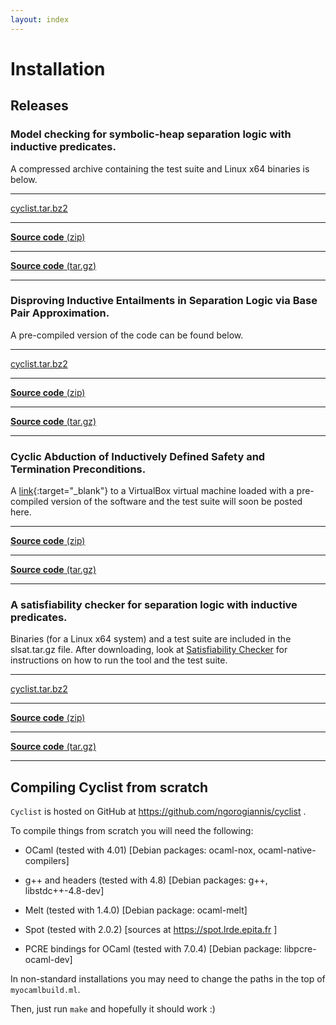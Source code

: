 ```yaml
---
layout: index
---
```


Installation
=======================================

Releases
----------------------------------------

### Model checking for symbolic-heap separation logic with inductive predicates.

A compressed archive containing the test suite and Linux x64 binaries is below.

- - -

[cyclist.tar.bz2](https://github.com/ngorogiannis/cyclist/releases/download/POPL16/cyclist.tar.bz2)

- - -

[**Source code** (zip)](https://github.com/ngorogiannis/cyclist/archive/POPL16.zip)

- - -

[**Source code** (tar.gz)](https://github.com/ngorogiannis/cyclist/archive/POPL16.tar.gz)

- - -

### Disproving Inductive Entailments in Separation Logic via Base Pair Approximation.

A pre-compiled version of the code can be found below.

- - -

[cyclist.tar.bz2](https://github.com/ngorogiannis/cyclist/releases/download/TABLEAUX15/cyclist.tar.bz2)

- - -

[**Source code** (zip)](https://github.com/ngorogiannis/cyclist/archive/TABLEAUX15.zip)

- - -

[**Source code** (tar.gz)](https://github.com/ngorogiannis/cyclist/archive/TABLEAUX15.tar.gz)

- - -

### Cyclic Abduction of Inductively Defined Safety and Termination Preconditions.

A [link](http://cs.uni-muenster.de/sev/sas14/artifacts.php){:target="_blank"} to a VirtualBox virtual machine loaded with a pre-compiled version of the software and the test suite will soon be posted here.

- - -

[**Source code** (zip)](https://github.com/ngorogiannis/cyclist/archive/SAS14.zip)

- - -

[**Source code** (tar.gz)](https://github.com/ngorogiannis/cyclist/archive/SAS14.tar.gz)

- - -

### A satisfiability checker for separation logic with inductive predicates.

Binaries (for a Linux x64 system) and a test suite are included in the slsat.tar.gz file. After downloading, look at [Satisfiability Checker](/slsat_check) for instructions on how to run the tool and the test suite.

- - -

[cyclist.tar.bz2](https://github.com/ngorogiannis/cyclist/releases/download/CSL-LICS14/slsat.tar.gz)

- - -

[**Source code** (zip)](https://github.com/ngorogiannis/cyclist/archive/CSL-LICS14.zip)

- - -

[**Source code** (tar.gz)](https://github.com/ngorogiannis/cyclist/archive/CSL-LICS14.tar.gz)

- - -

Compiling Cyclist from scratch
----------------------------------------

``Cyclist`` is hosted on GitHub at https://github.com/ngorogiannis/cyclist . 

To compile things from scratch you will need the following:

* OCaml (tested with 4.01) [Debian packages: ocaml-nox, ocaml-native-compilers]

* g++ and headers (tested with 4.8) [Debian packages: g++, libstdc++-4.8-dev]

* Melt (tested with 1.4.0) [Debian package: ocaml-melt]

* Spot (tested with 2.0.2) [sources at https://spot.lrde.epita.fr ]

* PCRE bindings for OCaml (tested with 7.0.4) [Debian package: libpcre-ocaml-dev]

In non-standard installations you may need to change the paths in the top
of ``myocamlbuild.ml``.

Then, just run ``make`` and hopefully it should work :) 


